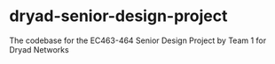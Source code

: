 # dryad-senior-design-project
The codebase for the EC463-464 Senior Design Project by Team 1 for Dryad Networks

